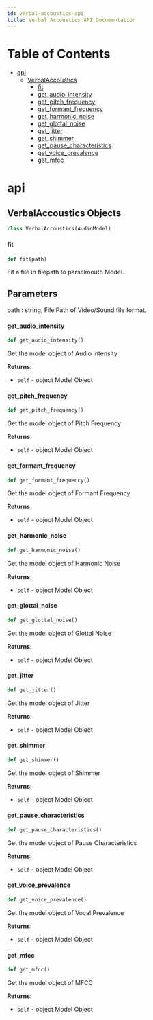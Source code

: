 ```yaml
---
id: verbal-accoustics-api
title: Verbal Accoustics API Documentation
---
```


# Table of Contents

- [api](#api)
  - [VerbalAccoustics](#api.VerbalAccoustics)
    - [fit](#api.VerbalAccoustics.fit)
    - [get_audio_intensity](#api.VerbalAccoustics.get_audio_intensity)
    - [get_pitch_frequency](#api.VerbalAccoustics.get_pitch_frequency)
    - [get_formant_frequency](#api.VerbalAccoustics.get_formant_frequency)
    - [get_harmonic_noise](#api.VerbalAccoustics.get_harmonic_noise)
    - [get_glottal_noise](#api.VerbalAccoustics.get_glottal_noise)
    - [get_jitter](#api.VerbalAccoustics.get_jitter)
    - [get_shimmer](#api.VerbalAccoustics.get_shimmer)
    - [get_pause_characteristics](#api.VerbalAccoustics.get_pause_characteristics)
    - [get_voice_prevalence](#api.VerbalAccoustics.get_voice_prevalence)
    - [get_mfcc](#api.VerbalAccoustics.get_mfcc)

<a id="api"></a>

# api

<a id="api.VerbalAccoustics"></a>

## VerbalAccoustics Objects

```python
class VerbalAccoustics(AudioModel)
```

<a id="api.VerbalAccoustics.fit"></a>

#### fit

```python
def fit(path)
```

Fit a file in filepath to parselmouth Model.

## Parameters

path : string,
File Path of Video/Sound file format.

<a id="api.VerbalAccoustics.get_audio_intensity"></a>

#### get_audio_intensity

```python
def get_audio_intensity()
```

Get the model object of Audio Intensity

**Returns**:

- `self` - object
  Model Object

<a id="api.VerbalAccoustics.get_pitch_frequency"></a>

#### get_pitch_frequency

```python
def get_pitch_frequency()
```

Get the model object of Pitch Frequency

**Returns**:

- `self` - object
  Model Object

<a id="api.VerbalAccoustics.get_formant_frequency"></a>

#### get_formant_frequency

```python
def get_formant_frequency()
```

Get the model object of Formant Frequency

**Returns**:

- `self` - object
  Model Object

<a id="api.VerbalAccoustics.get_harmonic_noise"></a>

#### get_harmonic_noise

```python
def get_harmonic_noise()
```

Get the model object of Harmonic Noise

**Returns**:

- `self` - object
  Model Object

<a id="api.VerbalAccoustics.get_glottal_noise"></a>

#### get_glottal_noise

```python
def get_glottal_noise()
```

Get the model object of Glottal Noise

**Returns**:

- `self` - object
  Model Object

<a id="api.VerbalAccoustics.get_jitter"></a>

#### get_jitter

```python
def get_jitter()
```

Get the model object of Jitter

**Returns**:

- `self` - object
  Model Object

<a id="api.VerbalAccoustics.get_shimmer"></a>

#### get_shimmer

```python
def get_shimmer()
```

Get the model object of Shimmer

**Returns**:

- `self` - object
  Model Object

<a id="api.VerbalAccoustics.get_pause_characteristics"></a>

#### get_pause_characteristics

```python
def get_pause_characteristics()
```

Get the model object of Pause Characteristics

**Returns**:

- `self` - object
  Model Object

<a id="api.VerbalAccoustics.get_voice_prevalence"></a>

#### get_voice_prevalence

```python
def get_voice_prevalence()
```

Get the model object of Vocal Prevalence

**Returns**:

- `self` - object
  Model Object

<a id="api.VerbalAccoustics.get_mfcc"></a>

#### get_mfcc

```python
def get_mfcc()
```

Get the model object of MFCC

**Returns**:

- `self` - object
  Model Object
